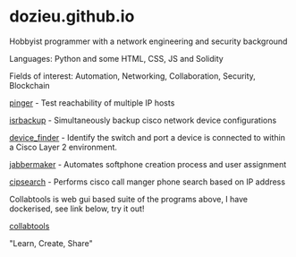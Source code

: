 # dozieu.github.io

Hobbyist programmer with a network engineering and security background

Languages: Python and some HTML, CSS, JS and Solidity 

Fields of interest: Automation, Networking, Collaboration, Security, Blockchain





<a href="https://github.com/dozieu/pinger">pinger</a> - Test reachability of multiple IP hosts

<a href="https://github.com/dozieu/isrbackup">isrbackup</a> - Simultaneously backup cisco network device configurations

<a href="https://github.com/dozieu/device_finder">device_finder</a> - Identify the switch and port a device is connected to within a Cisco Layer 2 environment.

<a href="https://github.com/dozieu/jabbermaker">jabbermaker</a> - Automates softphone creation process and user assignment

<a href="https://github.com/dozieu/cipsearch">cipsearch</a> - Performs cisco call manger phone search based on IP address



Collabtools is web gui based suite of the programs above, I have dockerised, see link below, try it out!

<a href="https://hub.docker.com/r/dozieu/collabtools-v01">collabtools</a>

"Learn, Create, Share"
